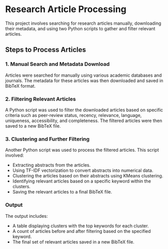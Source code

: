 # Research Article Processing

This project involves searching for research articles manually, downloading their metadata, and using two Python scripts to gather and filter relevant articles.

## Steps to Process Articles

### 1. Manual Search and Metadata Download

Articles were searched for manually using various academic databases and journals. The metadata for these articles was then downloaded and saved in BibTeX format.

### 2. Filtering Relevant Articles

A Python script was used to filter the downloaded articles based on specific criteria such as peer-review status, recency, relevance, language, uniqueness, accessibility, and completeness. The filtered articles were then saved to a new BibTeX file.

### 3. Clustering and Further Filtering

Another Python script was used to process the filtered articles. This script involved:
- Extracting abstracts from the articles.
- Using TF-IDF vectorization to convert abstracts into numerical data.
- Clustering the articles based on their abstracts using KMeans clustering.
- Identifying relevant articles based on a specific keyword within the clusters.
- Saving the relevant articles to a final BibTeX file.

### Output

The output includes:
- A table displaying clusters with the top keywords for each cluster.
- A count of articles before and after filtering based on the specified keyword.
- The final set of relevant articles saved in a new BibTeX file.

